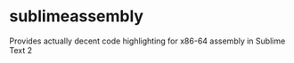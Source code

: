 sublimeassembly
===============

Provides actually decent code highlighting for x86-64 assembly in Sublime Text 2